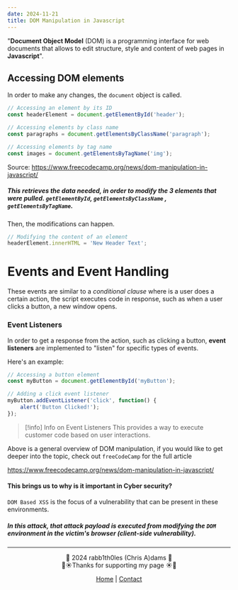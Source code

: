 ```yaml
---
date: 2024-11-21
title: DOM Manipulation in Javascript
---
```


<div class="neon-line"></div>

"**Document Object Model** (DOM) is a programming interface for web documents that allows to edit structure, style and content of web pages in **Javascript**".

## Accessing DOM elements

In order to make any changes, the `document` object is called.

```javascript
// Accessing an element by its ID
const headerElement = document.getElementById('header');

// Accessing elements by class name
const paragraphs = document.getElementsByClassName('paragraph');

// Accessing elements by tag name
const images = document.getElementsByTagName('img');
```

Source: https://www.freecodecamp.org/news/dom-manipulation-in-javascript/

##### This retrieves the data needed, in order to modify the 3 elements that were pulled. `getElementById`, `getElementsByClassName` , `getElementsByTagName`.

Then, the modifications can happen.

```javascript
// Modifying the content of an element
headerElement.innerHTML = 'New Header Text';
```

# Events and Event Handling
These events are similar to a *conditional clause* where is a user does a certain action, the script executes code in response, such as when a user clicks a button, a new window opens.

### Event Listeners

In order to get a response from the action, such as clicking a button, **event listeners** are implemented to "listen" for specific types of events. 

Here's an example:

```javascript
// Accessing a button element
const myButton = document.getElementById('myButton');

// Adding a click event listener
myButton.addEventListener('click', function() {
    alert('Button Clicked!');
});
```


> [!info] Info on Event Listeners
> This provides a way to execute customer code based on user interactions.

Above is a general overview of DOM manipulation, if you would like to get deeper into the topic, check out `freeCodeCamp` for the full article

https://www.freecodecamp.org/news/dom-manipulation-in-javascript/


#### This brings us to why is it important in Cyber security?

`DOM Based XSS` is the focus of a vulnerability that can be present in these environments. 

##### In this attack, that attack **payload** is executed from modifying the `DOM` environment in the victim's browser (**client-side vulnerability**).

---
<div style="text-align: center;">
	<div class="gradient-text">👾 2024 rabb1th0les (Chris A)dams 👾</div> 
	🌴☀Thanks for supporting my page ☀🌴
	<nav>
		<ul style="list-style: none; padding: 0;">
			<div style="text-align: center;">
				<li><a href="index.html">Home</a> | <a href="Contact.html">Contact</a></li>
			</div>
		</ul>
	</nav>	
</div>